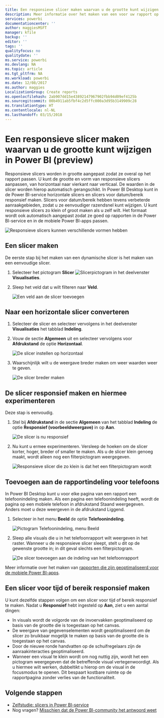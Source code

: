 ```yaml
---
title: Een responsieve slicer maken waarvan u de grootte kunt wijzigen in Power BI
description: Meer informatie over het maken van een voor uw rapport op maat gemaakte responsieve slicer waarvan u de grootte kunt wijzigen
services: powerbi
documentationcenter: ''
author: maggiesMSFT
manager: kfile
backup: ''
editor: ''
tags: ''
qualityfocus: no
qualitydate: ''
ms.service: powerbi
ms.devlang: NA
ms.topic: article
ms.tgt_pltfrm: NA
ms.workload: powerbi
ms.date: 12/08/2017
ms.author: maggies
LocalizationGroup: Create reports
ms.openlocfilehash: 2ab907dd15e43892147967902fbb94d09ef4125b
ms.sourcegitcommit: 00b4911ab5fbf4c2d5ffc000a3d95b3149909c28
ms.translationtype: HT
ms.contentlocale: nl-NL
ms.lasthandoff: 03/15/2018
---
```

# <a name="create-a-responsive-slicer-you-can-resize-in-power-bi-preview"></a>Een responsieve slicer maken waarvan u de grootte kunt wijzigen in Power BI (preview)

Responsieve slicers worden in grootte aangepast zodat ze overal op het rapport passen. U kunt de grootte en vorm van responsieve slicers aanpassen, van horizontaal naar vierkant naar verticaal. De waarden in de slicer worden hierop automatisch gerangschikt. In Power BI Desktop kunt in de Power BI-service horizontale slicers en slicers voor datum/bereik responsief maken. Slicers voor datum/bereik hebben tevens verbeterde aanraakgebieden, zodat u ze eenvoudiger razendsnel kunt wijzigen. U kunt responsieve slicers zo klein of groot maken als u zelf wilt. Het formaat wordt ook automatisch aangepast zodat ze goed op rapporten in de Power BI-service en in de mobiele Power BI-apps passen. 

![Responsieve slicers kunnen verschillende vormen hebben](media/power-bi-slicer-filter-responsive/responsive-slicer-gif.gif)

## <a name="create-a-slicer"></a>Een slicer maken

De eerste stap bij het maken van een dynamische slicer is het maken van een eenvoudige slicer. 

1. Selecteer het pictogram **Slicer** ![Slicerpictogram](media/power-bi-slicer-filter-responsive/power-bi-slicer-icon.png) in het deelvenster **Visualisaties**.
2. Sleep het veld dat u wilt filteren naar **Veld**.

    ![Een veld aan de slicer toevoegen](media/power-bi-slicer-filter-responsive/power-bi-slicer-field.png)

## <a name="convert-to-a-horizontal-slicer"></a>Naar een horizontale slicer converteren

1. Selecteer de slicer en selecteer vervolgens in het deelvenster **Visualisaties** het tabblad **Indeling**.
2. Vouw de sectie **Algemeen** uit en selecteer vervolgens voor **Afdrukstand** de optie **Horizontaal**.

    ![De slicer instellen op horizontaal](media/power-bi-slicer-filter-responsive/power-bi-slicer-horizontal.png) 

1.  Waarschijnlijk wilt u de weergave breder maken om weer waarden weer te geven.

     ![De slicer breder maken](media/power-bi-slicer-filter-responsive/power-bi-slicer-wide-horizontal.png)

## <a name="make-it-responsive-and-experiment-with-it"></a>De slicer responsief maken en hiermee experimenteren

Deze stap is eenvoudig. 

1. Stel bij **Afdrukstand** in de sectie **Algemeen** van het tabblad **Indeling** de optie **Responsief (voorbeeldweergave)** in op **Aan**.  

    ![De slicer is nu responsief](media/power-bi-slicer-filter-responsive/power-bi-slicer-wide-responsive.png)

1. Nu kunt u ermee experimenteren. Versleep de hoeken om de slicer korter, hoger, breder of smaller te maken. Als u de slicer klein genoeg maakt, wordt alleen nog een filterpictogram weergegeven.

    ![Responsieve slicer die zo klein is dat het een filterpictogram wordt](media/power-bi-slicer-filter-responsive/power-bi-slicer-small-filter-icon.png)

## <a name="add-it-to-a-phone-report-layout"></a>Toevoegen aan de rapportindeling voor telefoons

In Power BI Desktop kunt u voor elke pagina van een rapport een telefoonindeling maken. Als een pagina een telefoonindeling heeft, wordt de pagina op een mobiele telefoon in afdrukstand Staand weergegeven. Anders moet u deze weergeven in de afdrukstand Liggend. 

1. Selecteer in het menu **Beeld** de optie **Telefoonindeling**.

     ![Pictogram Telefoonindeling, menu Beeld](media/power-bi-slicer-filter-responsive/power-bi-phone-layout-menu.png)
    
1. Sleep alle visuals die u in het telefoonrapport wilt weergeven in het raster. Wanneer u de responsieve slicer sleept, stelt u dit op de gewenste grootte in; in dit geval slechts een filterpictogram.

    ![De slicer toevoegen aan de indeling van het telefoonrapport](media/power-bi-slicer-filter-responsive/power-bi-slicer-phone-layout.png)

Meer informatie over het maken van [rapporten die zijn geoptimaliseerd voor de mobiele Power BI-apps](desktop-create-phone-report.md).

## <a name="make-a-time-or-range-slicer-responsive"></a>Een slicer voor tijd of bereik responsief maken

U kunt dezelfde stappen volgen om een slicer voor tijd of bereik responsief te maken. Nadat u **Responsief** hebt ingesteld op **Aan**, ziet u een aantal dingen:

- In visuals wordt de volgorde van de invoervakken geoptimaliseerd op basis van de grootte die is toegestaan op het canvas. 
- De weergave van gegevenselementen wordt geoptimaliseerd om de slicer zo bruikbaar mogelijk te maken op basis van de grootte die is toegestaan op het canvas. 
- Door de nieuwe ronde handvatten op de schuifregelaars zijn de aanraakinteracties geoptimaliseerd. 
- Wanneer een visual te klein wordt om nog nuttig zijn, wordt het een pictogram weergegeven dat de betreffende visual vertegenwoordigt. Als u hiermee wilt werken, dubbeltikt u hierop om de visual in de focusmodus te openen. Dit bespaart kostbare ruimte op de rapportpagina zonder verlies van de functionaliteit.

## <a name="next-steps"></a>Volgende stappen

- [Zelfstudie: slicers in Power BI-service](power-bi-visualization-slicers.md)
- Nog vragen? [Misschien dat de Power BI-community het antwoord weet](http://community.powerbi.com/)